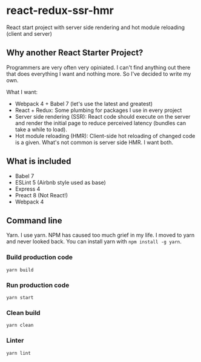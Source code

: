 # react-redux-ssr-hmr
React start project with server side rendering and hot module reloading (client and server)

## Why another React Starter Project?

Programmers are very often very opiniated. I can't find anything out there that does everything I want and nothing more. So I've decided to write my own.

What I want:

* Webpack 4 + Babel 7 (let's use the latest and greatest)
* React + Redux: Some plumbing for packages I use in every project
* Server side rendering (SSR): React code should execute on the server and render the initial page to reduce perceived latency (bundles can take a while to load).
* Hot module reloading (HMR): Client-side hot reloading of changed code is a given. What's not common is server side HMR. I want both.


## What is included

* Babel 7
* ESLint 5 (Airbnb style used as base)
* Express 4
* Preact 8 (Not React!)
* Webpack 4

## Command line

Yarn. I use yarn. NPM has caused too much grief in my life. I moved to yarn and never looked back. You can install yarn with ```npm install -g yarn```.

### Build production code

    yarn build

### Run production code

    yarn start

### Clean build

    yarn clean

### Linter

    yarn lint
